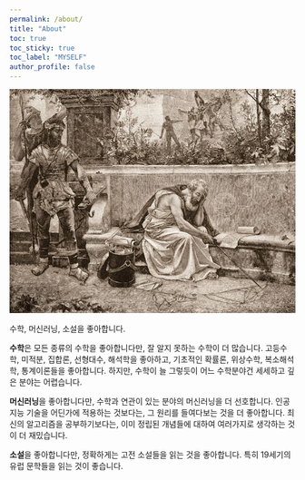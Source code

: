 ```yaml
---
permalink: /about/
title: "About"
toc: true
toc_sticky: true
toc_label: "MYSELF"
author_profile: false
---
```


<img src="\assets\images\archimedes.webp" alt="about" style="max-width: 100%; height: auto;"/>

수학, 머신러닝, 소설을 좋아합니다.

**수학**은 모든 종류의 수학을 좋아합니다만, 잘 알지 못하는 수학이 더 많습니다.
고등수학, 미적분, 집합론, 선형대수, 해석학을 좋아하고, 기초적인 확률론, 위상수학, 복소해석학, 통계이론들을 좋아합니다.
하지만, 수학이 늘 그렇듯이 어느 수학분야건 세세하고 깊은 분야는 어렵습니다.

**머신러닝**을 좋아합니다만, 수학과 연관이 있는 분야의 머신러닝을 더 선호합니다.
인공지능 기술을 어딘가에 적용하는 것보다는, 그 원리를 들여다보는 것을 더 좋아합니다.
최신의 알고리즘을 공부하기보다는, 이미 정립된 개념들에 대하여 여러가지로 생각하는 것이 더 재밌습니다.

**소설**을 좋아합니다만, 정확하게는 고전 소설들을 읽는 것을 좋아합니다.
특히 19세기의 유럽 문학들을 읽는 것이 좋습니다.